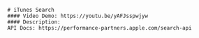     # iTunes Search
    #### Video Demo: https://youtu.be/yAFJsspwjyw
    #### Description:
    API Docs: https://performance-partners.apple.com/search-api